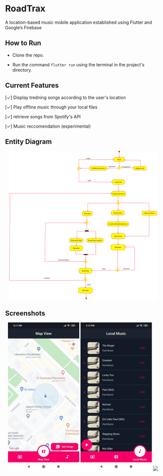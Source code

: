 # RoadTrax

A location-based music mobile application established using Flutter and Google’s Firebase

## How to Run
- Clone the repo.

- Run the command `flutter run` using the terminal in the project's directory.

## Current Features

[✓] Display tredning songs according to the user's location

[✓] Play offline music through your local files

[✓] retrieve songs from Spotify's API

[✓] Music reccomendation (experimental)

## Entity Diagram

<p align="center"><img height="480px" src="screenshots/C4.png">

## Screenshots

<p align="center"><img height="480px" src="screenshots/C1.jpg"> <img height="480px" src="screenshots/C2.jpg"> <img height="480px" src="screenshots/C5.jpg">
